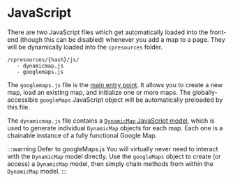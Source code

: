 # JavaScript

There are two JavaScript files which get automatically loaded into the front-end (though this can be disabled) whenever you add a map to a page. They will be dynamically loaded into the `cpresources` folder.

```
/cpresources/{hash}/js/
   - dynamicmap.js
   - googlemaps.js
```

The `googlemaps.js` file is the [main entry point](/javascript/googlemaps.js/). It allows you to create a new map, load an existing map, and initialize one or more maps. The globally-accessible `googleMaps` JavaScript object will be automatically preloaded by this file.

The `dynamicmap.js` file contains a [`DynamicMap` JavaScript model](/javascript/dynamicmap.js/), which is used to generate individual `DynamicMap` objects for each map. Each one is a chainable instance of a fully functional Google Map.

:::warning Defer to googleMaps.js
You will virtually never need to interact with the `DynamicMap` model directly. Use the `googleMaps` object to create (or access) a `DynamicMap` model, then simply chain methods from within the `DynamicMap` model.
:::

